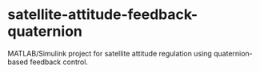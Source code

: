 # satellite-attitude-feedback-quaternion
MATLAB/Simulink project for satellite attitude regulation using quaternion-based feedback control.
